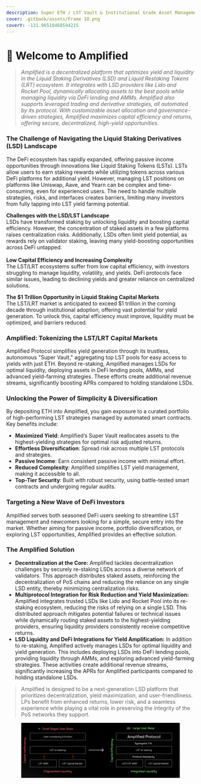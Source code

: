 ```yaml
---
description: Super ETH / LST Vault & Institutional Grade Asset Management Protocol
cover: .gitbook/assets/Frame 10.png
coverY: -131.96510468594215
---
```


# 👋 Welcome to Amplified

> _Amplified is a decentralized platform that optimizes yield and liquidity in the Liquid Staking Derivatives (LSD) and Liquid Restaking Tokens (LRT) ecosystem. It integrates with LSD providers like Lido and Rocket Pool, dynamically allocating assets to the best pools while managing liquidity via DeFi lending and AMMs. Amplified also supports leveraged trading and derivative strategies, all automated by its protocol. With customizable asset allocation and governance-driven strategies, Amplified maximizes capital efficiency and returns, offering secure, decentralized, high-yield opportunities._

### **The Challenge of Navigating the Liquid Staking Derivatives (LSD) Landscape**

The DeFi ecosystem has rapidly expanded, offering passive income opportunities through innovations like Liquid Staking Tokens (LSTs). LSTs allow users to earn staking rewards while utilizing tokens across various DeFi platforms for additional yield. However, managing LST positions on platforms like Uniswap, Aave, and Yearn can be complex and time-consuming, even for experienced users. The need to handle multiple strategies, risks, and interfaces creates barriers, limiting many investors from fully tapping into LST yield farming potential.

**Challenges with the LSD/LST Landscape**\
LSDs have transformed staking by unlocking liquidity and boosting capital efficiency. However, the concentration of staked assets in a few platforms raises centralization risks. Additionally, LSDs often limit yield potential, as rewards rely on validator staking, leaving many yield-boosting opportunities across DeFi untapped.\
\
**Low Capital Efficiency and Increasing Complexity**\
The LST/LRT ecosystems suffer from low capital efficiency, with investors struggling to manage liquidity, volatility, and yields. DeFi protocols face similar issues, leading to declining yields and greater reliance on centralized solutions.

**The $1 Trillion Opportunity in Liquid Staking Capital Markets**\
The LST/LRT market is anticipated to exceed $1 trillion in the coming decade through institutional adoption, offering vast potential for yield generation. To unlock this, capital efficiency must improve, liquidity must be optimized, and barriers reduced.

### **Amplified: Tokenizing the LST/LRT Capital Markets**

Amplified Protocol simplifies yield generation through its trustless, autonomous "Super Vault," aggregating top LST pools for easy access to yields with just ETH. Beyond re-staking, Amplified manages LSDs for optimal liquidity, deploying assets in DeFi lending pools, AMMs, and advanced yield-farming strategies. These efforts create additional revenue streams, significantly boosting APRs compared to holding standalone LSDs.

### **Unlocking the Power of Simplicity & Diversification**

By depositing ETH into Amplified, you gain exposure to a curated portfolio of high-performing LST strategies managed by automated smart contracts. Key benefits include:

* **Maximized Yield**: Amplified’s Super Vault reallocates assets to the highest-yielding strategies for optimal risk adjusted returns.
* **Effortless Diversification**: Spread risk across multiple LST protocols and strategies.
* **Passive Income**: Earn consistent passive income with minimal effort.
* **Reduced Complexity**: Amplified simplifies LST yield management, making it accessible to all.
* **Top-Tier Security**: Built with robust security, using battle-tested smart contracts and undergoing regular audits.

### **Targeting a New Wave of DeFi Investors**

Amplified serves both seasoned DeFi users seeking to streamline LST management and newcomers looking for a simple, secure entry into the market. Whether aiming for passive income, portfolio diversification, or exploring LST opportunities, Amplified provides an effective solution.

### **The Amplified Solution**

* **Decentralization at the Core:** Amplified tackles decentralization challenges by securely re-staking LSDs across a diverse network of validators. This approach distributes staked assets, reinforcing the decentralization of PoS chains and reducing the reliance on any single LSD entity, thereby minimizing centralization risks.
* **Multiprotocol Integration for Risk Reduction and Yield Maximization:** Amplified integrates trusted LSDs like Lido and Rocket Pool into its re-staking ecosystem, reducing the risks of relying on a single LSD. This distributed approach mitigates potential failures or technical issues while dynamically routing staked assets to the highest-yielding providers, ensuring liquidity providers consistently receive competitive returns.
* **LSD Liquidity and DeFi Integrations for Yield Amplification:** In addition to re-staking, Amplified actively manages LSDs for optimal liquidity and yield generation. This includes deploying LSDs into DeFi lending pools, providing liquidity through AMMs, and exploring advanced yield-farming strategies. These activities create additional revenue streams, significantly increasing the APRs for Amplified participants compared to holding standalone LSDs.

> Amplified is designed to be a next-generation LSD platform that prioritizes decentralization, yield maximization, and user-friendliness. LPs benefit from enhanced returns, lower risk, and a seamless experience while playing a vital role in preserving the integrity of the PoS networks they support.

<figure><img src=".gitbook/assets/Small degen Large Degen (2).png" alt=""><figcaption></figcaption></figure>
